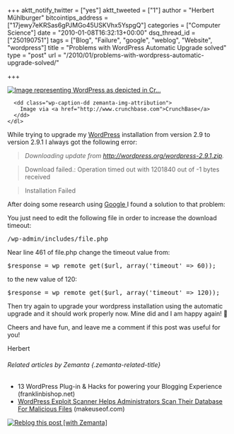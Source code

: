 +++
aktt_notify_twitter = ["yes"]
aktt_tweeted = ["1"]
author = "Herbert Mühlburger"
bitcointips_address = ["17jewy7eKRSas6gPJMGo45USKVhx5YspgQ"]
categories = ["Computer Science"]
date = "2010-01-08T16:32:13+00:00"
dsq_thread_id = ["250190751"]
tags = ["Blog", "Failure", "google", "weblog", "Website", "wordpress"]
title = "Problems with WordPress Automatic Upgrade solved"
type = "post"
url = "/2010/01/problems-with-wordpress-automatic-upgrade-solved/"

+++
<div class="zemanta-img">
  <div>
    <dl class="wp-caption alignright">
      <dt class="wp-caption-dt">
        <a href="http://www.crunchbase.com/product/wordpress"><img title="Image representing WordPress as depicted in Cr..." src="http://www.crunchbase.com/assets/images/resized/0001/6548/16548v2-max-250x250.png" alt="Image representing WordPress as depicted in Cr..." /></a>
      </dt>
      
      <dd class="wp-caption-dd zemanta-img-attribution">
        Image via <a href="http://www.crunchbase.com">CrunchBase</a>
      </dd>
    </dl>
  </div>
</div>

While trying to upgrade my <a title="Wordpress" href="http://www.wordpress.org" target="_blank">WordPress</a> installation from version 2.9 to version 2.9.1 I always got the following error:

> _Downloading update from http://wordpress.org/wordpress-2.9.1.zip._
  
> Download failed.: Operation timed out with 1201840 out of -1 bytes received
  
> Installation Failed

After doing some research using <a title="Google" href="http://www.google.com" target="_blank">Google </a>I found a solution to that problem:

You just need to edit the following file in order to increase the download timeout:

<pre class="brush: php">/wp-admin/includes/file.php</pre>

Near line 461 of file.php change the timeout value from:

<pre class="brush: php">$response = wp_remote_get($url, array('timeout' =&gt; 60));</pre>

to the new value of 120:

<pre class="brush: php">$response = wp_remote_get($url, array('timeout' =&gt; 120));</pre>

Then try again to upgrade your wordpress installation using the automatic upgrade and it should work properly now. Mine did and I am happy again! 🙂

Cheers and have fun, and leave me a comment if this post was useful for you!

Herbert

###### Related articles by Zemanta {.zemanta-related-title}

<ul class="zemanta-article-ul">
  <li class="zemanta-article-ul-li">
    13 WordPress Plug-in & Hacks for powering your Blogging Experience (franklinbishop.net)
  </li>
  <li class="zemanta-article-ul-li">
    <a href="http://www.makeuseof.com/tag/wordpress-exploit-scanner-helps-administrators-scan-their-database-for-malicious-files/">WordPress Exploit Scanner Helps Administrators Scan Their Database For Malicious Files</a> (makeuseof.com)
  </li>
</ul>

<div class="zemanta-pixie">
  <a class="zemanta-pixie-a" title="Reblog this post [with Zemanta]" href="http://reblog.zemanta.com/zemified/b43f9d31-c9ac-44bc-b735-45429630585f/"><img class="zemanta-pixie-img" src="http://img.zemanta.com/reblog_e.png?x-id=b43f9d31-c9ac-44bc-b735-45429630585f" alt="Reblog this post [with Zemanta]" /></a><span class="zem-script more-related pretty-attribution"></span>
</div>